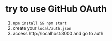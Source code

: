 # try to use GitHub OAuth

1. `npm install && npm start`
1. create your `local/auth.json`
1. access http://localhost:3000 and go to auth

